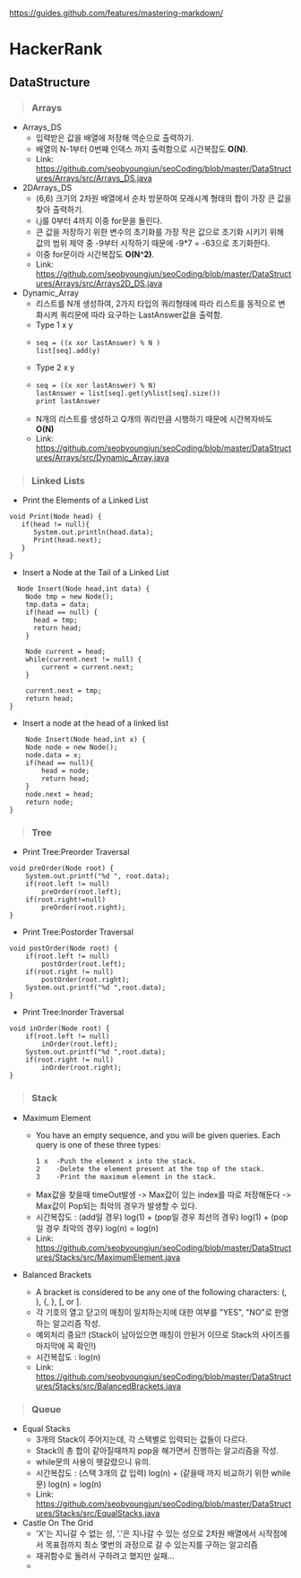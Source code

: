 https://guides.github.com/features/mastering-markdown/
# HackerRank
## DataStructure
> ### Arrays
* Arrays_DS
  * 입력받은 값을 배열에 저장해 역순으로 출력하기.
  * 배열의 N-1부터 0번째 인덱스 까지 출력함으로 시간복잡도 **O(N)**.
  * Link: https://github.com/seobyoungjun/seoCoding/blob/master/DataStructures/Arrays/src/Arrays_DS.java
* 2DArrays_DS
  * (6,6) 크기의 2차원 배열에서 순차 방문하여 모래시계 형태의 합이 가장 큰 값을 찾아 출력하기.
  * i,j를 0부터 4까지 이중 for문을 돌린다.
  * 큰 값을 저장하기 위한 변수의 초기화를 가장 작은 값으로 초기화 시키기 위해 값의 범위 제약 중 -9부터 시작하기 때문에 -9*7 = -63으로 초기화한다.
  * 이중 for문이라 시간복잡도 **O(N^2)**.
  * Link: https://github.com/seobyoungjun/seoCoding/blob/master/DataStructures/Arrays/src/Arrays2D_DS.java
* Dynamic_Array
  *  리스트를 N개 생성하여, 2가지 타입의 쿼리형태에 따라 리스트를 동적으로 변화시켜 쿼리문에 따라 요구하는 LastAnswer값을 출력함.
  *  Type 1 x y
    *  ```
       seq = ((x xor lastAnswer) % N ) 
       list[seq].add(y)
       ```
  *  Type 2 x y
    *  ```
       seq = ((x xor lastAnswer) % N)
       lastAnswer = list[seq].get(y%list[seq].size())
       print lastAnswer
       ```  
  *  N개의 리스트를 생성하고 Q개의 쿼리만큼 시행하기 때문에 시간복자바도 **O(N)**
  *  Link: https://github.com/seobyoungjun/seoCoding/blob/master/DataStructures/Arrays/src/Dynamic_Array.java
> ### Linked Lists
*  Print the Elements of a Linked List
```{.java}
void Print(Node head) {
   if(head != null){
      System.out.println(head.data);
      Print(head.next);
   }
}
```
  
*  Insert a Node at the Tail of a Linked List
```{.java}
  Node Insert(Node head,int data) {
    Node tmp = new Node();
    tmp.data = data;
    if(head == null) {
      head = tmp;
      return head;
    } 

    Node current = head;
    while(current.next != null) {
        current = current.next;
    }
    
    current.next = tmp;
    return head;
}
```
*  Insert a node at the head of a linked list
```{.java}
    Node Insert(Node head,int x) {
    Node node = new Node();
    node.data = x;
    if(head == null){
        head = node;
        return head;
    }
    node.next = head;
    return node;
}
```
> ### Tree
*  Print Tree:Preorder Traversal
```{.java}
void preOrder(Node root) {
    System.out.printf("%d ", root.data);
    if(root.left != null)
        preOrder(root.left);
    if(root.right!=null)
        preOrder(root.right);
}
```
*  Print Tree:Postorder Traversal
```{.java}
void postOrder(Node root) {
    if(root.left != null)
        postOrder(root.left);
    if(root.right != null)
        postOrder(root.right);
    System.out.printf("%d ",root.data);
}
```
*  Print Tree:Inorder Traversal
```{.java}
void inOrder(Node root) {
    if(root.left != null)
        inOrder(root.left);
    System.out.printf("%d ",root.data);
    if(root.right != null)
        inOrder(root.right);
}
```
> ### Stack
* Maximum Element
  * You have an empty sequence, and you will be given  queries. Each query is one of these three types:
    ```
    1 x  -Push the element x into the stack.
    2    -Delete the element present at the top of the stack.
    3    -Print the maximum element in the stack.
    ```
  * Max값을 찾을때 timeOut발생 -> Max값이 있는 index를 따로 저장해둔다 -> Max값이 Pop되는 최악의 경우가 발생할 수 있다.
  * 시간복잡도 : (add일 경우) log(1) + (pop일 경우 최선의 경우) log(1) + (pop일 경우 최악의 경우) log(n) = log(n) 
  * Link: https://github.com/seobyoungjun/seoCoding/blob/master/DataStructures/Stacks/src/MaximumElement.java

* Balanced Brackets
  * A bracket is considered to be any one of the following characters: (, ), {, }, [, or ].
  * 각 기호의 열고 닫고의 매칭이 일치하는지에 대한 여부를 "YES", "NO"로 판명하는 알고리즘 작성.
  * 예외처리 중요!! (Stack이 남아있으면 매칭이 안된거 이므로 Stack의 사이즈를 마지막에 꼭 확인!)
  * 시간복잡도 : log(n)
  * Link: https://github.com/seobyoungjun/seoCoding/blob/master/DataStructures/Stacks/src/BalancedBrackets.java
> ### Queue
* Equal Stacks
  * 3개의 Stack이 주어지는데, 각 스택별로 입력되는 값들이 다르다.
  * Stack의 총 합이 같아질때까지 pop을 해가면서 진행하는 알고리즘을 작성.
  * while문의 사용이 헷갈렸으니 유의.
  * 시간복잡도 : (스택 3개의 값 입력) log(n) + (같을때 까지 비교하기 위한 while문) log(n) = log(n)
  * Link: https://github.com/seobyoungjun/seoCoding/blob/master/DataStructures/Stacks/src/EqualStacks.java
* Castle On The Grid
  * 'X'는 지니갈 수 없는 성, '.'은 지나갈 수 있는 성으로 2차원 배열에서 시작점에서 목표점까지 최소 몇번의 과정으로 갈 수 있는지를 구하는 알고리즘
  * 재귀함수로 돌려서 구하려고 했지만 실패...
  * 
